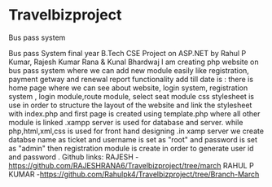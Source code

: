 # Travelbizproject
Bus pass system

Bus pass System final year B.Tech CSE Project on ASP.NET by Rahul P Kumar, Rajesh Kumar Rana & Kunal Bhardwaj 
 I am creating php website on bus pass system where we can add new module easily like registration, payment getway and renewal report
 functionality add till date is : there is home page where we can see about website, login system, registration system , login module,route module, select seat module
 css stylesheet is use in order to structure the layout of the website and link the stylesheet with index.php and first page is created using template.php where all other module is linked .xampp server is used for database and server. while php,html,xml,css is used for front hand designing .in xamp server we create databse name as ticket and username is set as "root" and password is set as "admin"
 then registration module is create  in order to generate user id and password . 
 Github links: RAJESH -https://github.com/RAJESHRANA6/Travelbizproject/tree/march
               RAHUL P KUMAR -https://github.com/Rahulpk4/Travelbizproject/tree/Branch-March
               
